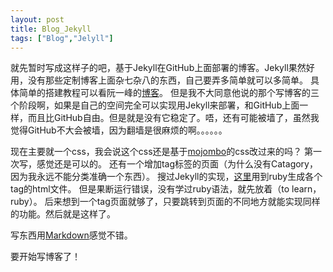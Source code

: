 ```yaml
---
layout: post
title: Blog_Jekyll
tags: ["Blog","Jelyll"]
---
```


就先暂时写成这样子的吧，基于Jekyll在GitHub上面部署的博客。Jekyll果然好用，没有那些定制博客上面杂七杂八的东西，自己要弄多简单就可以多简单。
具体简单的搭建教程可以看阮一峰的[博客](http://www.ruanyifeng.com/blog/2012/08/blogging_with_jekyll.html)。
但是我不大同意他说的那个写博客的三个阶段啊，如果是自己的空间完全可以实现用Jekyll来部署，和GitHub上面一样，而且比GitHub自由。但是就是没有它稳定了。唔，还有可能被墙了，虽然我觉得GitHub不大会被墙，因为翻墙是很麻烦的啊。。。。。。

现在主要就一个css，我会说这个css还是基于[mojombo](http://mojombo.github.com/)的css改过来的吗？
第一次写，感觉还是可以的。
还有一个增加tag标签的页面（为什么没有Catagory，因为我永远不能分类准确一个东西）。
搜过Jekyll的实现，[这里](http://charliepark.org/tags-in-jekyll/)用到ruby生成各个tag的html文件。
但是果断运行错误，没有学过ruby语法，就先放着（to learn，ruby）。
后来想到一个tag页面就够了，只要跳转到页面的不同地方就能实现同样的功能。然后就是这样了。

写东西用[Markdown](http://daringfireball.net/projects/markdown/syntax)感觉不错。

要开始写博客了！

